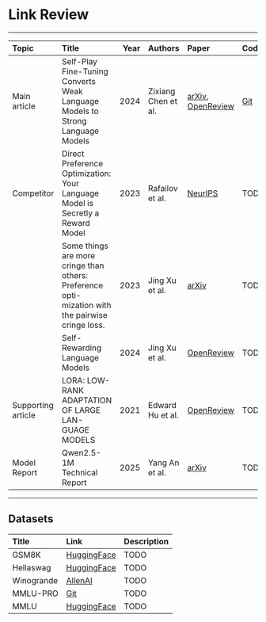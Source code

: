 # Link Review

-------


| Topic              | Title                                                                                             | Year | Authors             | Paper                                                                                                                   | Code                                  | Summary         |
|:-------------------|:--------------------------------------------------------------------------------------------------|-----:|:--------------------|:------------------------------------------------------------------------------------------------------------------------|:--------------------------------------|:----------------|
| Main article       | Self-Play Fine-Tuning Converts Weak Language Models to Strong Language Models                     | 2024 | Zixiang Chen et al. | [arXiv](https://arxiv.org/abs/2401.01335), [OpenReview](https://openreview.net/forum?id=O4cHTxW9BS)                     | [Git](https://github.com/uclaml/SPIN) | TODO            |
| Competitor         | Direct Preference Optimization: Your Language Model is Secretly a Reward Model                    | 2023 | Rafailov et al.     | [NeurIPS](https://papers.nips.cc/paper_files/paper/2023/hash/a85b405ed65c6477a4fe8302b5e06ce7-Abstract-Conference.html) | TODO                                  | TODO            |
|                    | Some things are more cringe than others: Preference opti- mization with the pairwise cringe loss. | 2023 | Jing Xu et al.      | [arXiv](https://arxiv.org/abs/2312.16682)                                                                               | TODO                                  | "Iterative" DPO |
|                    | Self-Rewarding Language Models                                                                    | 2024 | Jing Xu et al.      | [OpenReview](https://openreview.net/forum?id=0NphYCmgua)                                                                                                          | TODO                                  | TODO            |
| Supporting article | LORA: LOW-RANK ADAPTATION OF LARGE LAN- GUAGE MODELS                                              | 2021 | Edward Hu et al.    | [OpenReview](https://openreview.net/forum?id=nZeVKeeFYf9)                                                               | TODO                                  | TODO            |
| Model Report       | Qwen2.5-1M Technical Report                                                                       | 2025 | Yang An et al.      | [arXiv](https://arxiv.org/abs/2501.15383)                                                                               | TODO                                  | TODO            |

------

## Datasets


| Title      | Link                                                                          | Description |
|:-----------|:------------------------------------------------------------------------------|:------------|
| GSM8K      | [HuggingFace](https://huggingface.co/datasets/openai/gsm8k)                   | TODO        |
| Hellaswag  | [HuggingFace](https://huggingface.co/datasets/Rowan/hellaswag)                | TODO        |
| Winogrande | [AllenAI](https://leaderboard.allenai.org/winogrande/submissions/get-started) | TODO        |
| MMLU-PRO   | [Git](https://github.com/TIGER-AI-Lab/MMLU-Pro)                               | TODO        |
| MMLU       | [HuggingFace](https://huggingface.co/datasets/lukaemon/mmlu)                  | TODO        |

